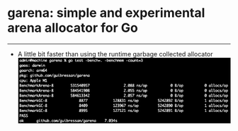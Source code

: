 # garena: simple and experimental arena allocator for Go
---

* A little bit faster than using the runtime garbage collected allocator
![bench](img/bench.png "Benchmark on MBP M1")


